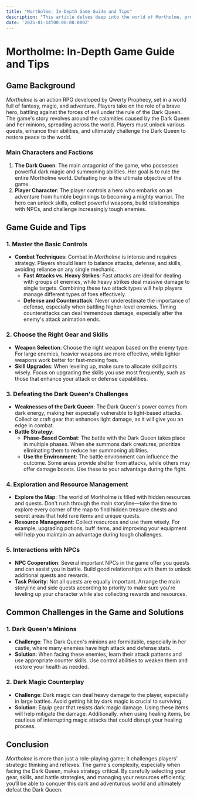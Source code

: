 ```yaml
---
title: "Mortholme: In-Depth Game Guide and Tips"
description: "This article delves deep into the world of Mortholme, providing detailed game strategies and tips to help players overcome challenges, defeat enemies, and achieve greater success in the game."
date: '2025-01-14T00:00:00.000Z'
---
```


# Mortholme: In-Depth Game Guide and Tips

## Game Background

*Mortholme* is an action RPG developed by Qwerty Prophecy, set in a world full of fantasy, magic, and adventure. Players take on the role of a brave hero, battling against the forces of evil under the rule of the Dark Queen. The game's story revolves around the calamities caused by the Dark Queen and her minions, spreading across the world. Players must unlock various quests, enhance their abilities, and ultimately challenge the Dark Queen to restore peace to the world.

### Main Characters and Factions

1. **The Dark Queen**: The main antagonist of the game, who possesses powerful dark magic and summoning abilities. Her goal is to rule the entire Mortholme world. Defeating her is the ultimate objective of the game.
2. **Player Character**: The player controls a hero who embarks on an adventure from humble beginnings to becoming a mighty warrior. The hero can unlock skills, collect powerful weapons, build relationships with NPCs, and challenge increasingly tough enemies.

## Game Guide and Tips

### 1. **Master the Basic Controls**

- **Combat Techniques**: Combat in *Mortholme* is intense and requires strategy. Players should learn to balance attacks, defense, and skills, avoiding reliance on any single mechanic.
  - **Fast Attacks vs. Heavy Strikes**: Fast attacks are ideal for dealing with groups of enemies, while heavy strikes deal massive damage to single targets. Combining these two attack types will help players manage different types of foes effectively.
  - **Defense and Counterattack**: Never underestimate the importance of defense, especially when battling higher-level enemies. Timing counterattacks can deal tremendous damage, especially after the enemy's attack animation ends.

### 2. **Choose the Right Gear and Skills**

- **Weapon Selection**: Choose the right weapon based on the enemy type. For large enemies, heavier weapons are more effective, while lighter weapons work better for fast-moving foes.
- **Skill Upgrades**: When leveling up, make sure to allocate skill points wisely. Focus on upgrading the skills you use most frequently, such as those that enhance your attack or defense capabilities.

### 3. **Defeating the Dark Queen's Challenges**

- **Weaknesses of the Dark Queen**: The Dark Queen's power comes from dark energy, making her especially vulnerable to light-based attacks. Collect or craft gear that enhances light damage, as it will give you an edge in combat.
- **Battle Strategy**:
  - **Phase-Based Combat**: The battle with the Dark Queen takes place in multiple phases. When she summons dark creatures, prioritize eliminating them to reduce her summoning abilities.
  - **Use the Environment**: The battle environment can influence the outcome. Some areas provide shelter from attacks, while others may offer damage boosts. Use these to your advantage during the fight.

### 4. **Exploration and Resource Management**

- **Explore the Map**: The world of Mortholme is filled with hidden resources and quests. Don't rush through the main storyline—take the time to explore every corner of the map to find hidden treasure chests and secret areas that hold rare items and unique quests.
- **Resource Management**: Collect resources and use them wisely. For example, upgrading potions, buff items, and improving your equipment will help you maintain an advantage during tough challenges.

### 5. **Interactions with NPCs**

- **NPC Cooperation**: Several important NPCs in the game offer you quests and can assist you in battle. Build good relationships with them to unlock additional quests and rewards.
- **Task Priority**: Not all quests are equally important. Arrange the main storyline and side quests according to priority to make sure you're leveling up your character while also collecting rewards and resources.

## Common Challenges in the Game and Solutions

### 1. **Dark Queen's Minions**

- **Challenge**: The Dark Queen's minions are formidable, especially in her castle, where many enemies have high attack and defense stats.
- **Solution**: When facing these enemies, learn their attack patterns and use appropriate counter skills. Use control abilities to weaken them and restore your health as needed.

### 2. **Dark Magic Counterplay**

- **Challenge**: Dark magic can deal heavy damage to the player, especially in large battles. Avoid getting hit by dark magic is crucial to surviving.
- **Solution**: Equip gear that resists dark magic damage. Using these items will help mitigate the damage. Additionally, when using healing items, be cautious of interrupting magic attacks that could disrupt your healing process.

## Conclusion

*Mortholme* is more than just a role-playing game; it challenges players’ strategic thinking and reflexes. The game's complexity, especially when facing the Dark Queen, makes strategy critical. By carefully selecting your gear, skills, and battle strategies, and managing your resources efficiently, you’ll be able to conquer this dark and adventurous world and ultimately defeat the Dark Queen.
